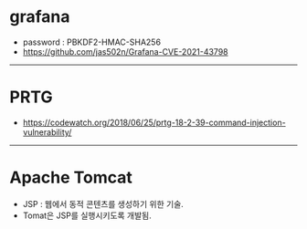# grafana
- password : PBKDF2-HMAC-SHA256
- https://github.com/jas502n/Grafana-CVE-2021-43798
---
# PRTG
- https://codewatch.org/2018/06/25/prtg-18-2-39-command-injection-vulnerability/
---
# Apache Tomcat
- JSP : 웹에서 동적 콘텐츠를 생성하기 위한 기술.
- Tomat은 JSP를 실행시키도록 개발됨.
